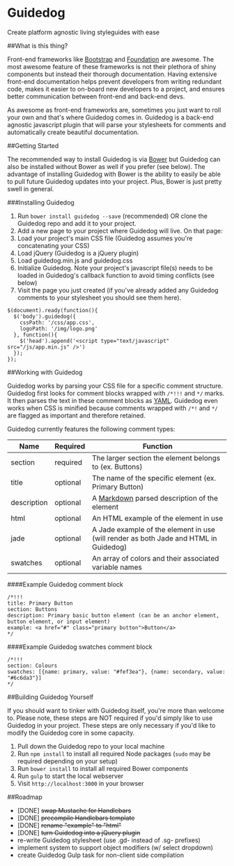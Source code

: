 Guidedog
==========

Create platform agnostic living styleguides with ease

##What is this thing?

Front-end frameworks like [Bootstrap](http://getbootstrap.com/) and [Foundation](http://foundation.zurb.com/) are awesome. The most awesome feature of these frameworks is not their plethora of shiny components but instead their thorough documentation. Having extensive front-end documentation helps prevent developers from writing redundant code, makes it easier to on-board new developers to a project, and ensures better communication between front-end and back-end devs.

As awesome as front-end frameworks are, sometimes you just want to roll your own and that's where Guidedog comes in. Guidedog is a back-end agnostic javascript plugin that will parse your stylesheets for comments and automatically create beautiful documentation.

##Getting Started

The recommended way to install Guidedog is via [Bower](http://bower.io/) but Guidedog can also be installed without Bower as well if you prefer (see below). The advantage of installing Guidedog with Bower is the ability to easily be able to pull future Guidedog updates into your project. Plus, Bower is just pretty swell in general.

###Installing Guidedog

1. Run `bower install guidedog --save` (recommended) OR clone the Guidedog repo and add it to your project.
1. Add a new page to your project where Guidedog will live. On that page:
1. Load your project's main CSS file (Guidedog assumes you're concatenating your CSS)
1. Load jQuery (Guidedog is a jQuery plugin)
1. Load guidedog.min.js and guidedog.css
1. Initialize Guidedog. Note your project's javascript file(s) needs to be loaded in Guidedog's callback function to avoid timing conflicts (see below)
1. Visit the page you just created (if you've already added any Guidedog comments to your stylesheet you should see them here). 

```
$(document).ready(function(){
  $('body').guidedog({
    cssPath: '/css/app.css',
    logoPath: '/img/logo.png'
  }, function(){
    $('head').append('<script type="text/javascript" src="/js/app.min.js" />')
  });
});
```

##Working with Guidedog

Guidedog works by parsing your CSS file for a specific comment structure. Guidedog first looks for comment blocks wrapped with `/*!!!` and `*/` marks. It then parses the text in these comment blocks as [YAML](http://www.yaml.org/). Guidedog even works when CSS is minified because comments wrapped with `/*!` and `*/` are flagged as important and therefore retained.

Guidedog currently features the following comment types:

| Name        | Required | Function                                                                                     |
| ----------- | -------- | -------------------------------------------------------------------------------------------- |
| section     | required | The larger section the element belongs to (ex. Buttons)                                      |
| title       | optional | The name of the specific element (ex. Primary Button)                                        |
| description | optional | A [Markdown](http://daringfireball.net/projects/markdown/) parsed description of the element |
| html        | optional | An HTML example of the element in use                                                        |
| jade        | optional | A Jade example of the element in use (will render as both Jade and HTML in Guidedog)         |
| swatches    | optional | An array of colors and their associated variable names                                       |

####Example Guidedog comment block
```
/*!!!
title: Primary Button
section: Buttons
description: Primary basic button element (can be an anchor element, button element, or input element)
example: <a href="#" class="primary button">Button</a>
*/
```

####Example Guidedog swatches comment block
```
/*!!!
section: Colours
swatches: [{name: primary, value: "#fef3ea"}, {name: secondary, value: "#6c6da3"}]
*/
```

##Building Guidedog Yourself

If you should want to tinker with Guidedog itself, you're more than welcome to. Please note, these steps are NOT required if you'd simply like to use Guidedog in your project. These steps are only necessary if you'd like to modify the Guidedog core in some capacity.

1. Pull down the Guidedog repo to your local machine
1. Run `npm install` to install all required Node packages (`sudo` may be required depending on your setup)
1. Run `bower install` to install all required Bower components
1. Run `gulp` to start the local webserver
1. Visit `http://localhost:3000` in your browser

##Roadmap

- [DONE] ~~swap Mustache for Handlebars~~
- [DONE] ~~precompile Handlebars template~~
- [DONE] ~~rename "example" to "html"~~
- [DONE] ~~turn Guidedog into a jQuery plugin~~
- re-write Guidedog stylesheet (use .gd- instead of .sg- prefixes)
- implement system to support object modifiers (w/ select dropdown)
- create Guidedog Gulp task for non-client side compilation
